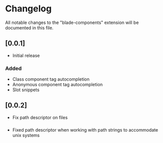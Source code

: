 # Changelog

All notable changes to the "blade-components" extension will be documented in this file.

## [0.0.1]

- Initial release

### Added

- Class component tag autocompletion
- Anonymous component tag autocompletion
- Slot snippets 

## [0.0.2]

- Fix path descriptor on files

###

- Fixed path descriptor when working with path strings to accommodate unix systems